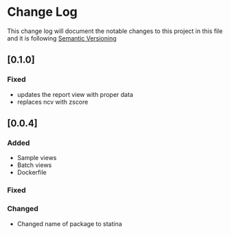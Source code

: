 # Change Log

This change log will document the notable changes to this project in this file and it is following [Semantic Versioning](https://semver.org/)




## [0.1.0]

### Fixed
- updates the report view with proper data
- replaces ncv with zscore




## [0.0.4]

### Added
- Sample views
- Batch views
- Dockerfile

### Fixed

### Changed
- Changed name of package to statina
